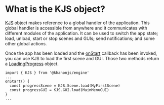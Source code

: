 # What is the KJS object?
[KJS](https://khanonjs.com/api-docs/modules/kjs.KJS.html) object makes reference to a global handler of the application. This global handler is accessible from anywhere and it communicates with different modules of the application. It can be used to switch the app state; load, unload, start or stop scenes and GUIs; send notifications; and some other global actions.

Once the app has been loaded and the [onStart](https://khanonjs.com/api-docs/classes/decorators_app.AppInterface.html#onStart) callback has been invoked, you can use KJS to load the first scene and GUI. Those two methods return a [LoadingProgress](https://khanonjs.com/api-docs/classes/base_loading_progress.LoadingProgress.html) object.
```
import { KJS } from '@khanonjs/engine'
...
onStart() {
  const progressScene = KJS.Scene.load(MyFirstScene)
  const progressGUI = KJS.GUI.load(MainMenuGUI)
}
...
```
